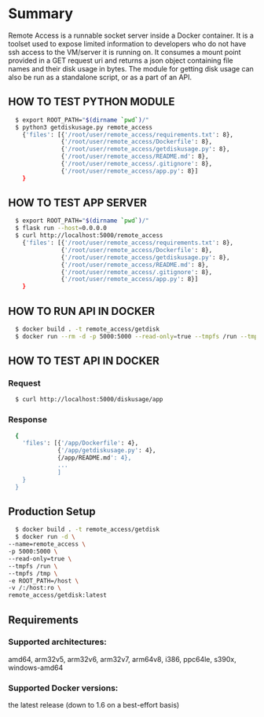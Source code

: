 # Summary
Remote Access is a runnable socket server inside a Docker container. It is a toolset used to expose limited information to developers who do not have ssh access to the VM/server it is running on. It consumes a mount point provided in a GET request uri and returns a json object containing file names and their disk usage in bytes. The module for getting disk usage can also be run as a standalone script, or as a part of an API. 

## HOW TO TEST PYTHON MODULE
```sh
  $ export ROOT_PATH="$(dirname `pwd`)/"
  $ python3 getdiskusage.py remote_access
    {'files': [{'/root/user/remote_access/requirements.txt': 8},
               {'/root/user/remote_access/Dockerfile': 8},
               {'/root/user/remote_access/getdiskusage.py': 8},
               {'/root/user/remote_access/README.md': 8},
               {'/root/user/remote_access/.gitignore': 8},
               {'/root/user/remote_access/app.py': 8}]
    }
```

## HOW TO TEST APP SERVER
```sh
  $ export ROOT_PATH="$(dirname `pwd`)/"
  $ flask run --host=0.0.0.0 
  $ curl http://localhost:5000/remote_access
    {'files': [{'/root/user/remote_access/requirements.txt': 8},
               {'/root/user/remote_access/Dockerfile': 8},
               {'/root/user/remote_access/getdiskusage.py': 8},
               {'/root/user/remote_access/README.md': 8},
               {'/root/user/remote_access/.gitignore': 8},
               {'/root/user/remote_access/app.py': 8}]
    }
```

## HOW TO RUN API IN DOCKER
```sh
  $ docker build . -t remote_access/getdisk 
  $ docker run --rm -d -p 5000:5000 --read-only=true --tmpfs /run --tmpfs /tmp -v "$(pwd)":/app:ro remote_access/getdisk:latest
```

## HOW TO TEST API IN DOCKER

### Request
```sh
  $ curl http://localhost:5000/diskusage/app
```
### Response
```sh
  {
    'files': [{'/app/Dockerfile': 4},
              {'/app/getdiskusage.py': 4},
              {/app/README.md': 4},
              ...
              ]
    }
  }
```

## Production Setup
```sh
  $ docker build . -t remote_access/getdisk
  $ docker run -d \
--name=remote_access \
-p 5000:5000 \
--read-only=true \
--tmpfs /run \
--tmpfs /tmp \
-e ROOT_PATH=/host \
-v /:/host:ro \
remote_access/getdisk:latest
```

## Requirements
### Supported architectures:
amd64, arm32v5, arm32v6, arm32v7, arm64v8, i386, ppc64le, s390x, windows-amd64

### Supported Docker versions:
the latest release (down to 1.6 on a best-effort basis)

